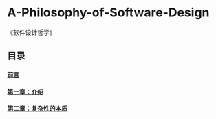 # A-Philosophy-of-Software-Design
《软件设计哲学》

## 目录

#### [前言](./preface)

#### [第一章：介绍](./ch1.md)


#### [第二章：复杂性的本质](./ch2.md)

